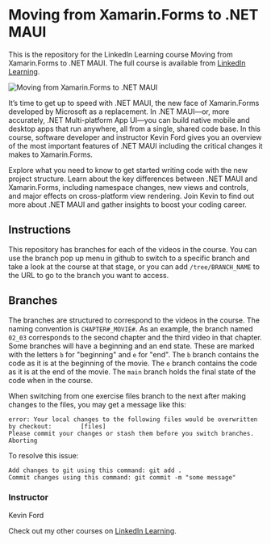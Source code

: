# Moving from Xamarin.Forms to .NET MAUI
This is the repository for the LinkedIn Learning course Moving from Xamarin.Forms to .NET MAUI. The full course is available from [LinkedIn Learning][lil-course-url].

![Moving from Xamarin.Forms to .NET MAUI][lil-thumbnail-url] 

It’s time to get up to speed with .NET MAUI, the new face of Xamarin.Forms developed by Microsoft as a replacement. In .NET MAUI—or, more accurately, .NET Multi-platform App UI—you can build native mobile and desktop apps that run anywhere, all from a single, shared code base. In this course, software developer and instructor Kevin Ford gives you an overview of the most important features of .NET MAUI including the critical changes it makes to Xamarin.Forms.

Explore what you need to know to get started writing code with the new project structure. Learn about the key differences between .NET MAUI and Xamarin.Forms, including namespace changes, new views and controls, and major effects on cross-platform view rendering. Join Kevin to find out more about .NET MAUI and gather insights to boost your coding career.

## Instructions
This repository has branches for each of the videos in the course. You can use the branch pop up menu in github to switch to a specific branch and take a look at the course at that stage, or you can add `/tree/BRANCH_NAME` to the URL to go to the branch you want to access.

## Branches
The branches are structured to correspond to the videos in the course. The naming convention is `CHAPTER#_MOVIE#`. As an example, the branch named `02_03` corresponds to the second chapter and the third video in that chapter. 
Some branches will have a beginning and an end state. These are marked with the letters `b` for "beginning" and `e` for "end". The `b` branch contains the code as it is at the beginning of the movie. The `e` branch contains the code as it is at the end of the movie. The `main` branch holds the final state of the code when in the course.

When switching from one exercise files branch to the next after making changes to the files, you may get a message like this:

    error: Your local changes to the following files would be overwritten by checkout:        [files]
    Please commit your changes or stash them before you switch branches.
    Aborting

To resolve this issue:
	
    Add changes to git using this command: git add .
	Commit changes using this command: git commit -m "some message"

### Instructor

Kevin Ford 
                            


                            

Check out my other courses on [LinkedIn Learning](https://www.linkedin.com/learning/instructors/kevin-ford).

[lil-course-url]: https://www.linkedin.com/learning/moving-from-xamarin-forms-to-dot-net-maui
[lil-thumbnail-url]: https://cdn.lynda.com/course/2455002/2455002-1653513650570-16x9.jpg
